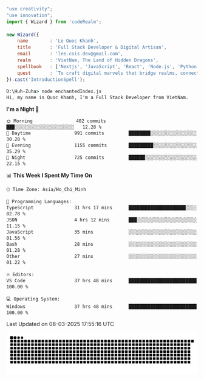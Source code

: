 <!--x axis divider-->

```js 
"use creativity";
"use innovation";
import { Wizard } from 'codeRealm';

new Wizard({
    name        : 'Le Quoc Khanh',
    title       : 'Full Stack Developer & Digital Artisan',
    email       : 'lee.cois.dev@gmail.com',
    realm       : 'VietNam, The Land of Hidden Dragons',
    spellbook   : ['Nextjs', 'JavaScript', 'React', 'Node.js', 'Python', 'Django', 'Cloud Services'],
    quest       : `To craft digital marvels that bridge realms, connect cultures, and bring imagination to life.`,
}).cast('IntroductionSpell');
```

```cmd
D:\Huh-Zuha> node enchantedIndex.js
Hi, my name is Quoc Khanh, I'm a Full Stack Developer from VietNam.
```
<!--START_SECTION:waka-->
**I'm a Night 🦉** 

```text
🌞 Morning                402 commits         ███░░░░░░░░░░░░░░░░░░░░░░   12.28 % 
🌆 Daytime                991 commits         ████████░░░░░░░░░░░░░░░░░   30.28 % 
🌃 Evening                1155 commits        █████████░░░░░░░░░░░░░░░░   35.29 % 
🌙 Night                  725 commits         ██████░░░░░░░░░░░░░░░░░░░   22.15 % 
```


📊 **This Week I Spent My Time On** 

```text
🕑︎ Time Zone: Asia/Ho_Chi_Minh

💬 Programming Languages: 
TypeScript               31 hrs 17 mins      █████████████████████░░░░   82.78 % 
JSON                     4 hrs 12 mins       ███░░░░░░░░░░░░░░░░░░░░░░   11.15 % 
JavaScript               35 mins             ░░░░░░░░░░░░░░░░░░░░░░░░░   01.56 % 
Bash                     28 mins             ░░░░░░░░░░░░░░░░░░░░░░░░░   01.28 % 
Other                    27 mins             ░░░░░░░░░░░░░░░░░░░░░░░░░   01.22 % 

🔥 Editors: 
VS Code                  37 hrs 48 mins      █████████████████████████   100.00 % 

💻 Operating System: 
Windows                  37 hrs 48 mins      █████████████████████████   100.00 % 
```


 Last Updated on 08-03-2025 17:55:16 UTC
<!--END_SECTION:waka-->
<picture>
  <source media="(prefers-color-scheme: dark)" srcset="https://raw.githubusercontent.com/leecois/leecois/output/github-contribution-grid-snake-dark.svg">
  <source media="(prefers-color-scheme: light)" srcset="https://raw.githubusercontent.com/leecois/leecois/output/github-contribution-grid-snake.svg">
  <img alt="github contribution grid snake animation" src="https://raw.githubusercontent.com/leecois/leecois/output/github-contribution-grid-snake.svg">
</picture>
